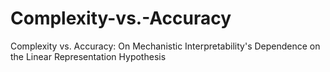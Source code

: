 # Complexity-vs.-Accuracy
Complexity vs. Accuracy: On Mechanistic Interpretability's Dependence on the Linear Representation Hypothesis
